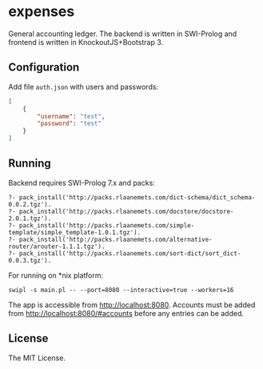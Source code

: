 # expenses

General accounting ledger. The backend is written in SWI-Prolog
and frontend is written in KnockoutJS+Bootstrap 3.

## Configuration

Add file `auth.json` with users and passwords:

```json
[
    {
        "username": "test",
        "password": "test"
    }
]
```

## Running

Backend requires SWI-Prolog 7.x and packs:

    ?- pack_install('http://packs.rlaanemets.com/dict-schema/dict_schema-0.0.2.tgz').
    ?- pack_install('http://packs.rlaanemets.com/docstore/docstore-2.0.1.tgz').
    ?- pack_install('http://packs.rlaanemets.com/simple-template/simple_template-1.0.1.tgz').
    ?- pack_install('http://packs.rlaanemets.com/alternative-router/arouter-1.1.1.tgz').
    ?- pack_install('http://packs.rlaanemets.com/sort-dict/sort_dict-0.0.3.tgz').

For running on *nix platform:

    swipl -s main.pl -- --port=8080 --interactive=true --workers=16

The app is accessible from <http://localhost:8080>. Accounts must
be added from <http://localhost:8080/#accounts> before any entries
can be added.

## License

The MIT License.
